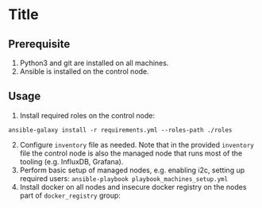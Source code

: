 # Title

## Prerequisite

1. Python3 and git are installed on all machines.
2. Ansible is installed on the control node.

## Usage

1. Install required roles on the control node:

```
ansible-galaxy install -r requirements.yml --roles-path ./roles
```

2. Configure ``inventory`` file as needed. Note that in the provided ``inventory`` file the control node is also the managed node that runs most of the tooling (e.g. InfluxDB, Grafana).
3. Perform basic setup of managed nodes, e.g. enabling i2c, setting up required users: ``ansible-playbook playbook_machines_setup.yml``
4. Install docker on all nodes and insecure docker registry on the nodes part of ``docker_registry`` group: 

